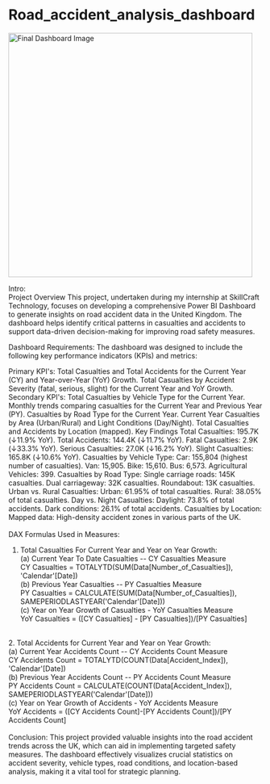 # Road_accident_analysis_dashboard

<img width="484" alt="Final Dashboard Image" src="https://github.com/user-attachments/assets/05ae001d-8b98-4bf7-9b75-905beb6e0637">


Intro:<br/>
Project Overview
This project, undertaken during my internship at SkillCraft Technology, focuses on developing a comprehensive Power BI Dashboard to generate insights on road accident data in the United Kingdom. The dashboard helps identify critical patterns in casualties and accidents to support data-driven decision-making for improving road safety measures.

Dashboard Requirements:
The dashboard was designed to include the following key performance indicators (KPIs) and metrics:

Primary KPI's:
Total Casualties and Total Accidents for the Current Year (CY) and Year-over-Year (YoY) Growth.
Total Casualties by Accident Severity (fatal, serious, slight) for the Current Year and YoY Growth.
Secondary KPI's:
Total Casualties by Vehicle Type for the Current Year.
Monthly trends comparing casualties for the Current Year and Previous Year (PY).
Casualties by Road Type for the Current Year.
Current Year Casualties by Area (Urban/Rural) and Light Conditions (Day/Night).
Total Casualties and Accidents by Location (mapped).
Key Findings
Total Casualties: 195.7K (↓11.9% YoY).
Total Accidents: 144.4K (↓11.7% YoY).
Fatal Casualties: 2.9K (↓33.3% YoY).
Serious Casualties: 27.0K (↓16.2% YoY).
Slight Casualties: 165.8K (↓10.6% YoY).
Casualties by Vehicle Type:
Car: 155,804 (highest number of casualties).
Van: 15,905.
Bike: 15,610.
Bus: 6,573.
Agricultural Vehicles: 399.
Casualties by Road Type:
Single carriage roads: 145K casualties.
Dual carriageway: 32K casualties.
Roundabout: 13K casualties.
Urban vs. Rural Casualties:
Urban: 61.95% of total casualties.
Rural: 38.05% of total casualties.
Day vs. Night Casualties:
Daylight: 73.8% of total accidents.
Dark conditions: 26.1% of total accidents.
Casualties by Location:
Mapped data: High-density accident zones in various parts of the UK.<br/>
<br/>
DAX Formulas Used in Measures:<br/>
1. Total Casualties For Current Year and Year on Year Growth:<br/>
(a) Current Year To Date Casualties -- CY Casualties Measure<br/>
CY Casualties = TOTALYTD(SUM(Data[Number_of_Casualties]), 'Calendar'[Date])<br/>
(b) Previous Year Casualties -- PY Casualties Measure<br/>
PY Casualties = CALCULATE(SUM(Data[Number_of_Casualties]), SAMEPERIODLASTYEAR('Calendar'[Date]))<br/>
(c) Year on Year Growth of Casualties - YoY Casualties Measure<br/>
YoY Casualties = ([CY Casualties] - [PY Casualties])/[PY Casualties]<br/>
<br/>
2. Total Accidents for Current Year and Year on Year Growth:<br/>
(a) Current Year Accidents Count -- CY Accidents Count Measure<br/>
CY Accidents Count = TOTALYTD(COUNT(Data[Accident_Index]), 'Calendar'[Date])<br/>
(b) Previous Year Accidents Count -- PY Accidents Count Measure<br/>
PY Accidents Count = CALCULATE(COUNT(Data[Accident_Index]), SAMEPERIODLASTYEAR('Calendar'[Date]))<br/>
(c) Year on Year Growth of Accidents - YoY Accidents Measure<br/>
YoY Accidents = ([CY Accidents Count]-[PY Accidents Count])/[PY Accidents Count]<br/>
<br/>
Conclusion:
This project provided valuable insights into the road accident trends across the UK, which can aid in implementing targeted safety measures. The dashboard effectively visualizes crucial statistics on accident severity, vehicle types, road conditions, and location-based analysis, making it a vital tool for strategic planning.
